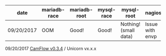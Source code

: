 date      | mariadb-race | mariadb-root| mysql-race      | mysql-root            | nagios          | percona-race | percona-root | tomcat-local | tomcat-remote | wget       |
----------|--------------|-------------|-----------------|-----------------------|-----------------|--------------|-------------------------|--------------|---------------|------------|
09/20/2017| OOM          | Good!       | Good!           | Nothing! (small data) | Issue with envp | Good!        | Nothing! (small data)   | Dirty data   | Dirty data    | Nothing :( |

09/20/2017 [CamFlow v0.3.4](https://github.com/CamFlow/camflow-dev/blob/master/CHANGES.md) / Unicorn vx.x.x
